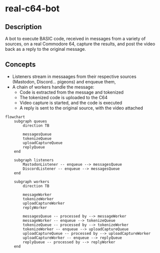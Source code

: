 # real-c64-bot

## Description

A bot to execute BASIC code, received in messages from a variety of sources,
on a real Commodore 64, capture the results, and post the video back as a
reply to the original message.

## Concepts

* Listeners stream in messaages from their respective sources (Mastodon, Discord... pigeons) and enqueue them,
* A chain of workers handle the message:
    * Code is extracted from the message and tokenized
    * The tokenized code is uploaded to the C64
    * Video capture is started, and the code is executed
    * A reply is sent to the original source, with the video attached

```mermaid 
flowchart
    subgraph queues
        direction TB

        messagesQueue
        tokenizeQueue
        uploadCaptureQueue
        replyQueue
    end

    subgraph listeners
        MastodonListener -- enqueue --> messagesQueue
        DiscordListener -- enqueue --> messagesQueue
    end
    
    subgraph workers
        direction TB

        messageWorker
        tokenizeWorker 
        uploadCaptureWorker
        replyWorker

        messagesQueue -- processed by --> messageWorker
        messageWorker -- enqueue --> tokenizeQueue
        tokenizeQueue -- processed by --> tokenizeWorker
        tokenizeWorker -- enqueue --> uploadCaptureQueue
        uploadCaptureQueue -- processed by --> uploadCaptureWorker
        uploadCaptureWorker -- enqueue --> replyQueue
        replyQueue -- processed by --> replyWorker
    end
```
